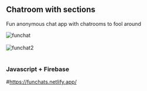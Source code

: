 <h2>Chatroom with sections</h2>
<p>Fun anonymous chat app with chatrooms to fool around</p>
<img src="https://i.postimg.cc/Kc372C1w/funchat.png" alt="funchat"/><br/><br/>
<img src="https://i.postimg.cc/MKk7KtRT/funchat2.png" alt="funchat2"/><br/><br/>

<h3>Javascript + Firebase</h3>

#https://funchats.netlify.app/
